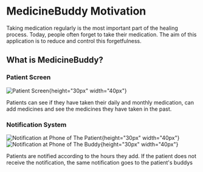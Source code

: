 # MedicineBuddy Motivation
Taking medication regularly is the most important part of the healing process. Today, people often forget to take their medication. The aim of this application is to reduce and control this forgetfulness.

## What is MedicineBuddy?

### Patient Screen
![Patient Screen](https://github.com/AliCanlier1/MedicineBuddy/assets/114236364/621bcb3d-05fb-4b20-b8ee-b4cf7aa188c3){height="30px" width="40px"}

Patients can see if they have taken their daily and monthly medication, can add medicines and see the medicines they have taken in the past.

### Notification System
![Notification at Phone of The Patient](https://github.com/AliCanlier1/MedicineBuddy/assets/114236364/5027bc59-ad99-4568-b63c-647534f06f00){height="30px" width="40px"}
![Notification at Phone of The Buddy](https://github.com/AliCanlier1/MedicineBuddy/assets/114236364/7ea49d06-d196-4c24-b994-7282777cc1ad){height="30px" width="40px"}

Patients are notified according to the hours they add. If the patient does not receive the notification, the same notification goes to the patient's buddys
